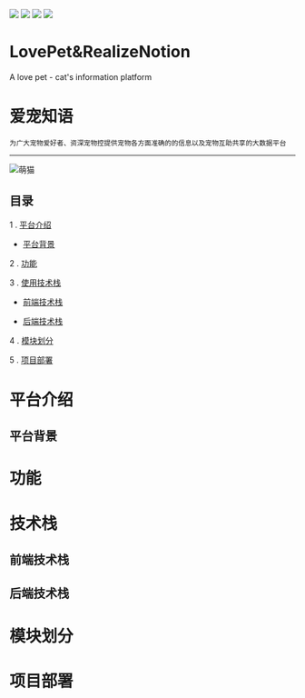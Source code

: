 ![](https://.shields.io/travis/rust-lang/rust.svg)
![](https://img.shields.io/scrutinizer/coverage/g/phpmyadmin/phpmyadmin/master.svg)
![](https://img.shields.io/sensiolabs/i/45afb680-d4e6-4e66-93ea-bcfa79eb8a87.svg)
![](https://img..io/dotnet.myget/dotnet-coreclr/dt/Microsoft.DotNet.CoreCLR.svg)

# LovePet&RealizeNotion
A love pet - cat's information platform

# 爱宠知语

`为广大宠物爱好者、资深宠物控提供宠物各方面准确的的信息以及宠物互助共享的大数据平台`

---

![萌猫](https://github.com/PythonScientists/LovePet-RealizeNotion/blob/master/cat.jpg)


## 目录

1 . [平台介绍](#平台介绍)

  - [平台背景](##平台背景)
    
2 . [功能](#功能)

3 . [使用技术栈](#技术栈)
  
  - [前端技术栈](##前端技术栈)
  
  - [后端技术栈](##后端技术栈)

4 . [模块划分](#模块划分)

5 . [项目部署](#项目部署)

# 平台介绍

## 平台背景

# 功能

# 技术栈

## 前端技术栈

## 后端技术栈

# 模块划分

# 项目部署
